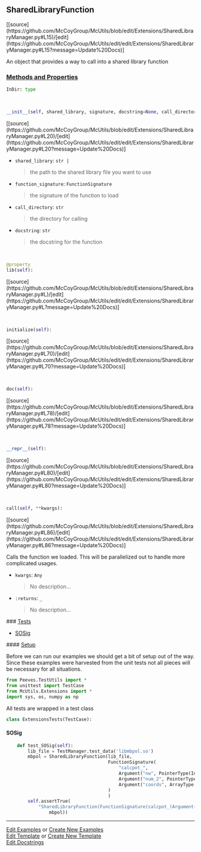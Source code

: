 ## <a id="McUtils.Extensions.SharedLibraryManager.SharedLibraryFunction">SharedLibraryFunction</a> 
<div class="docs-source-link" markdown="1">
[[source](https://github.com/McCoyGroup/McUtils/blob/edit/Extensions/SharedLibraryManager.py#L15)/[edit](https://github.com/McCoyGroup/McUtils/edit/edit/Extensions/SharedLibraryManager.py#L15?message=Update%20Docs)]
</div>

An object that provides a way to call into a shared library function

<div class="collapsible-section">
 <div class="collapsible-section collapsible-section-header" markdown="1">
 
### <a class="collapse-link" data-toggle="collapse" href="#methods">Methods and Properties</a> <a class="float-right" data-toggle="collapse" href="#methods"><i class="fa fa-chevron-down"></i></a>

 </div>
 <div class="collapsible-section collapsible-section-body collapse" id="methods" markdown="1">

```python
InDir: type
```
<a id="McUtils.Extensions.SharedLibraryManager.SharedLibraryFunction.__init__" class="docs-object-method">&nbsp;</a> 
```python
__init__(self, shared_library, signature, docstring=None, call_directory=None): 
```
<div class="docs-source-link" markdown="1">
[[source](https://github.com/McCoyGroup/McUtils/blob/edit/Extensions/SharedLibraryManager.py#L20)/[edit](https://github.com/McCoyGroup/McUtils/edit/edit/Extensions/SharedLibraryManager.py#L20?message=Update%20Docs)]
</div>


- `shared_library`: `str |`
    >the path to the shared library file you want to use
- `function_signature`: `FunctionSignature`
    >the signature of the function to load
- `call_directory`: `str`
    >the directory for calling
- `docstring`: `str`
    >the docstring for the function

<a id="McUtils.Extensions.SharedLibraryManager.SharedLibraryFunction.lib" class="docs-object-method">&nbsp;</a> 
```python
@property
lib(self): 
```
<div class="docs-source-link" markdown="1">
[[source](https://github.com/McCoyGroup/McUtils/blob/edit/Extensions/SharedLibraryManager.py#L)/[edit](https://github.com/McCoyGroup/McUtils/edit/edit/Extensions/SharedLibraryManager.py#L?message=Update%20Docs)]
</div>

<a id="McUtils.Extensions.SharedLibraryManager.SharedLibraryFunction.initialize" class="docs-object-method">&nbsp;</a> 
```python
initialize(self): 
```
<div class="docs-source-link" markdown="1">
[[source](https://github.com/McCoyGroup/McUtils/blob/edit/Extensions/SharedLibraryManager.py#L70)/[edit](https://github.com/McCoyGroup/McUtils/edit/edit/Extensions/SharedLibraryManager.py#L70?message=Update%20Docs)]
</div>

<a id="McUtils.Extensions.SharedLibraryManager.SharedLibraryFunction.doc" class="docs-object-method">&nbsp;</a> 
```python
doc(self): 
```
<div class="docs-source-link" markdown="1">
[[source](https://github.com/McCoyGroup/McUtils/blob/edit/Extensions/SharedLibraryManager.py#L78)/[edit](https://github.com/McCoyGroup/McUtils/edit/edit/Extensions/SharedLibraryManager.py#L78?message=Update%20Docs)]
</div>

<a id="McUtils.Extensions.SharedLibraryManager.SharedLibraryFunction.__repr__" class="docs-object-method">&nbsp;</a> 
```python
__repr__(self): 
```
<div class="docs-source-link" markdown="1">
[[source](https://github.com/McCoyGroup/McUtils/blob/edit/Extensions/SharedLibraryManager.py#L80)/[edit](https://github.com/McCoyGroup/McUtils/edit/edit/Extensions/SharedLibraryManager.py#L80?message=Update%20Docs)]
</div>

<a id="McUtils.Extensions.SharedLibraryManager.SharedLibraryFunction.call" class="docs-object-method">&nbsp;</a> 
```python
call(self, **kwargs): 
```
<div class="docs-source-link" markdown="1">
[[source](https://github.com/McCoyGroup/McUtils/blob/edit/Extensions/SharedLibraryManager.py#L86)/[edit](https://github.com/McCoyGroup/McUtils/edit/edit/Extensions/SharedLibraryManager.py#L86?message=Update%20Docs)]
</div>

Calls the function we loaded.
        This will be parallelized out to handle more complicated usages.
- `kwargs`: `Any`
    >No description...
- `:returns`: `_`
    >No description...

 </div>
</div>



<div class="collapsible-section">
 <div class="collapsible-section collapsible-section-header" markdown="1">
### <a class="collapse-link" data-toggle="collapse" href="#tests">Tests</a> <a class="float-right" data-toggle="collapse" href="#tests"><i class="fa fa-chevron-down"></i></a>
 </div>
<div class="collapsible-section collapsible-section-body collapse show" id="tests" markdown="1">

- [SOSig](#SOSig)

<div class="collapsible-section">
 <div class="collapsible-section collapsible-section-header" markdown="1">
#### <a class="collapse-link" data-toggle="collapse" href="#test-setup">Setup</a> <a class="float-right" data-toggle="collapse" href="#test-setup"><i class="fa fa-chevron-down"></i></a>
 </div>
 <div class="collapsible-section collapsible-section-body collapse" id="test-setup" markdown="1">

Before we can run our examples we should get a bit of setup out of the way.
Since these examples were harvested from the unit tests not all pieces
will be necessary for all situations.
```python
from Peeves.TestUtils import *
from unittest import TestCase
from McUtils.Extensions import *
import sys, os, numpy as np
```

All tests are wrapped in a test class
```python
class ExtensionsTests(TestCase):
```

 </div>
</div>

#### <a name="SOSig">SOSig</a>
```python
    def test_SOSig(self):
        lib_file = TestManager.test_data('libmbpol.so')
        mbpol = SharedLibraryFunction(lib_file,
                                      FunctionSignature(
                                          "calcpot_",
                                          Argument("nw", PointerType(IntType)),
                                          Argument("num_2", PointerType(RealType)),
                                          Argument("coords", ArrayType(RealType))
                                      )
                                      )
        self.assertTrue(
            "SharedLibraryFunction(FunctionSignature(calcpot_(Argument('nw', PointerType(PrimitiveType(int)))" in repr(
                mbpol))
```

 </div>
</div>

___

[Edit Examples](https://github.com/McCoyGroup/McUtils/edit/gh-pages/ci/examples/McUtils/Extensions/SharedLibraryManager/SharedLibraryFunction.md) or 
[Create New Examples](https://github.com/McCoyGroup/McUtils/new/gh-pages/?filename=ci/examples/McUtils/Extensions/SharedLibraryManager/SharedLibraryFunction.md) <br/>
[Edit Template](https://github.com/McCoyGroup/McUtils/edit/gh-pages/ci/docs/McUtils/Extensions/SharedLibraryManager/SharedLibraryFunction.md) or 
[Create New Template](https://github.com/McCoyGroup/McUtils/new/gh-pages/?filename=ci/docs/templates/McUtils/Extensions/SharedLibraryManager/SharedLibraryFunction.md) <br/>
[Edit Docstrings](https://github.com/McCoyGroup/McUtils/edit/edit/Extensions/SharedLibraryManager.py#L15?message=Update%20Docs)